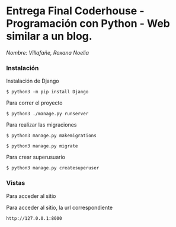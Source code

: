 # Entrega Final Coderhouse - Programación con Python - Web similar a un blog. 



*Nombre: Villafañe, Roxana Noelia*

### Instalación

Instalación de Django

`$ python3 -m pip install Django`

Para correr el proyecto 

`$ python3 ./manage.py runserver`

Para realizar las migraciones

`$ python3 manage.py makemigrations`

`$ python3 manage.py migrate`

Para crear superusuario

`$ python3 manage.py createsuperuser`


### Vistas 

Para acceder al sitio 

Para acceder al sitio, la url correspondiente 


`http://127.0.0.1:8000`



